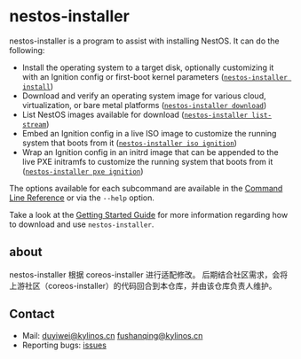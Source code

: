 # nestos-installer

nestos-installer is a program to assist with installing NestOS. It can do the following:

* Install the operating system to a target disk, optionally customizing it
  with an Ignition config or first-boot kernel parameters
  ([`nestos-installer install`](docs/cmd/install.md))
* Download and verify an operating system image for various cloud,
  virtualization, or bare metal platforms ([`nestos-installer download`](docs/cmd/download.md))
* List NestOS images available for download
  ([`nestos-installer list-stream`](docs/cmd/list-stream.md))
* Embed an Ignition config in a live ISO image to customize the running
  system that boots from it ([`nestos-installer iso ignition`](docs/cmd/iso.md))
* Wrap an Ignition config in an initrd image that can be appended to the
  live PXE initramfs to customize the running system that boots from it
  ([`nestos-installer pxe ignition`](docs/cmd/pxe.md))

The options available for each subcommand are available in the
[Command Line Reference](docs/cmd.md) or via the `--help` option.

Take a look at the [Getting Started Guide](docs/getting-started.md) for more
information regarding how to download and use `nestos-installer`.

## about

nestos-installer 根据 coreos-installer 进行适配修改。
后期结合社区需求，会将上游社区（coreos-installer）的代码回合到本仓库，并由该仓库负责人维护。

## Contact

- Mail: duyiwei@kylinos.cn  fushanqing@kylinos.cn
- Reporting bugs: [issues](https://gitee.com/openeuler/nestos-installer/issues/new)



